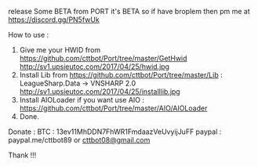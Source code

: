 release Some BETA from PORT
it's BETA so if have broplem then pm me at https://discord.gg/PN5fwUk

How to use :

1. Give me your HWID from https://github.com/cttbot/Port/tree/master/GetHwid
http://sv1.upsieutoc.com/2017/04/25/hwid.jpg
2. Install Lib from https://github.com/cttbot/Port/tree/master/Lib : LeagueSharp.Data -> VNSHARP 2.0
http://sv1.upsieutoc.com/2017/04/25/installlib.jpg
3. Install AIOLoader if you want use AIO : https://github.com/cttbot/Port/tree/master/AIO/AIOLoader
4. Done. 

Donate : 
BTC : 13ev11MhDDN7FhWR1FmdaazVeUvyijJuFF
paypal : paypal.me/cttbot89 or cttbot08@gmail.com

Thank !!!

